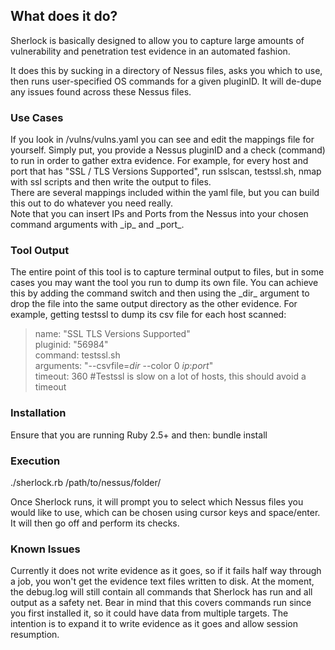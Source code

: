 ## What does it do?

Sherlock is basically designed to allow you to capture large amounts of vulnerability and penetration test evidence in an automated fashion.  

It does this by sucking in a directory of Nessus files, asks you which to use, then runs user-specified OS commands for a given pluginID. It will de-dupe any issues found across these Nessus files.

### Use Cases

If you look in /vulns/vulns.yaml you can see and edit the mappings file for yourself. Simply put, you provide a Nessus pluginID and a check (command) to run in order to gather extra evidence. For example, for every host and port that has "SSL / TLS Versions Supported", run sslscan, testssl.sh, nmap with ssl scripts and then write the output to files.  
There are several mappings included within the yaml file, but you can build this out to do whatever you need really.  
Note that you can insert IPs and Ports from the Nessus into your chosen command arguments with \_ip\_ and \_port\_.
  
### Tool Output 
The entire point of this tool is to capture terminal output to files, but in some cases you may want the tool you run to dump its own file. You can achieve this by adding the command switch and then using the \_dir\_ argument to drop the file into the same output directory as the other evidence. For example, getting testssl to dump its csv file for each host scanned:  

>name: "SSL TLS Versions Supported"  
>pluginid: "56984"  
>command: testssl.sh  
>arguments: "--csvfile=_dir_ --color 0 _ip_:_port_"  
>timeout: 360 #Testssl is slow on a lot of hosts, this should avoid a timeout



### Installation 


Ensure that you are running Ruby 2.5+ and then:
bundle install

### Execution  

./sherlock.rb /path/to/nessus/folder/

Once Sherlock runs, it will prompt you to select which Nessus files you would like to use, which can be chosen using cursor keys and space/enter. It will then go off and perform its checks.

### Known Issues  
Currently it does not write evidence as it goes, so if it fails half way through a job, you won't get the evidence text files written to disk. At the moment, the debug.log will still contain all commands that Sherlock has run and all output as a safety net. Bear in mind that this covers commands run since you first installed it, so it could have data from multiple targets. The intention is to expand it to write evidence as it goes and allow session resumption.
